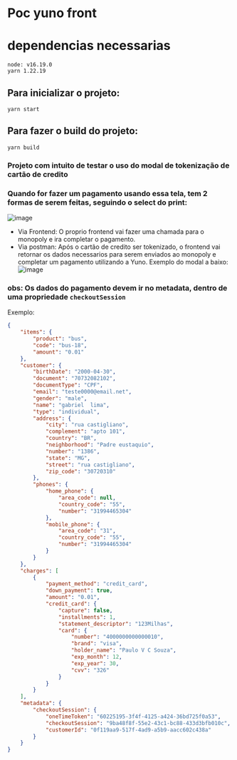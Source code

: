 # Poc yuno front

# dependencias necessarias
```
node: v16.19.0
yarn 1.22.19
```

## Para inicializar o projeto:
```
yarn start
```

## Para fazer o build do projeto:
```
yarn build
```

### Projeto com intuito de testar o uso do modal de tokenização de cartão de credito

### Quando for fazer um pagamento usando essa tela, tem 2 formas de serem feitas, seguindo o select do print:
![image](https://user-images.githubusercontent.com/119955374/222431253-5adbfb85-dff6-41f4-bd65-ad6a74e2f6e9.png)
- Via Frontend: O proprio frontend vai fazer uma chamada para o monopoly e ira completar o pagamento.
- Via postman: Após o cartão de credito ser tokenizado, o frontend vai retornar os dados necessarios para serem enviados ao monopoly e completar um pagamento utilizando a Yuno.
Exemplo do modal a baixo:
![image](https://user-images.githubusercontent.com/119955374/222432411-7ae0f751-0517-4956-83e1-7a5a6449d35d.png)

### obs: Os dados do pagamento devem ir no metadata, dentro de uma propriedade `checkoutSession`
Exemplo:

```json
{
    "items": {
        "product": "bus",
        "code": "bus-18",
        "amount": "0.01"
    },
    "customer": {
        "birthDate": "2000-04-30",
        "document": "70732082102",
        "documentType": "CPF",
        "email": "teste0000@email.net",
        "gender": "male",
        "name": "gabriel  lima",
        "type": "individual",
        "address": {
            "city": "rua castigliano",
            "complement": "apto 101",
            "country": "BR",
            "neighborhood": "Padre eustaquio",
            "number": "1386",
            "state": "MG",
            "street": "rua castigliano",
            "zip_code": "30720310"
        },
        "phones": {
            "home_phone": {
                "area_code": null,
                "country_code": "55",
                "number": "31994465304"
            },
            "mobile_phone": {
                "area_code": "31",
                "country_code": "55",
                "number": "31994465304"
            }
        }
    },
    "charges": [
        {
            "payment_method": "credit_card",
            "down_payment": true,
            "amount": "0.01",
            "credit_card": {
                "capture": false,
                "installments": 1,
                "statement_descriptor": "123Milhas",
                "card": {
                    "number": "4000000000000010",
                    "brand": "visa",
                    "holder_name": "Paulo V C Souza",
                    "exp_month": 12,
                    "exp_year": 30,
                    "cvv": "326"
                }
            }
        }
    ],
    "metadata": {
        "checkoutSession": {
            "oneTimeToken": "60225195-3f4f-4125-a424-36bd725f0a53",
            "checkoutSession": "9ba48f8f-55e2-43c1-bc88-433d3bfb010c",
            "customerId": "0f119aa9-517f-4ad9-a5b9-aacc602c438a"
        }
    }
}
```
